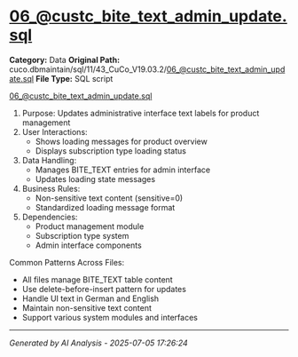 # 06_@custc_bite_text_admin_update.sql

**Category:** Data
**Original Path:** cuco.dbmaintain/sql/11/43_CuCo_V19.03.2/06_@custc_bite_text_admin_update.sql
**File Type:** SQL script

06_@custc_bite_text_admin_update.sql
1. Purpose: Updates administrative interface text labels for product management
2. User Interactions:
   - Shows loading messages for product overview
   - Displays subscription type loading status
3. Data Handling:
   - Manages BITE_TEXT entries for admin interface
   - Updates loading state messages
4. Business Rules:
   - Non-sensitive text content (sensitive=0)
   - Standardized loading message format
5. Dependencies:
   - Product management module
   - Subscription type system
   - Admin interface components

Common Patterns Across Files:
- All files manage BITE_TEXT table content
- Use delete-before-insert pattern for updates
- Handle UI text in German and English
- Maintain non-sensitive text content
- Support various system modules and interfaces

---
*Generated by AI Analysis - 2025-07-05 17:26:24*
